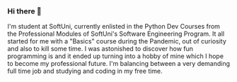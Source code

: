 ### Hi there 👀

<!--
**ilmagnifico33749/ilmagnifico33749** is a ✨ _special_ ✨ repository because its `README.md` (this file) appears on your GitHub profile.

Here are some ideas to get you started:

- 🔭 I’m currently working on ...
- 🌱 I’m currently learning ...
- 👯 I’m looking to collaborate on ...
- 🤔 I’m looking for help with ...
- 💬 Ask me about ...
- 📫 How to reach me: ...
- 😄 Pronouns: ...
- ⚡ Fun fact: ...
-->
I'm student at SoftUni, currently enlisted in the Python Dev Courses from the Professional Modules of SoftUni's Software Engineering Program. 
It all started for me with a "Basics" course during the Pandemic, out of curiosity and also to kill some time.
I was astonished to discover how fun programming is and it ended up turning into a hobby of mine which I hope to become my professional future.
I'm balancing between a very demanding full time job and studying and coding in my free time.
